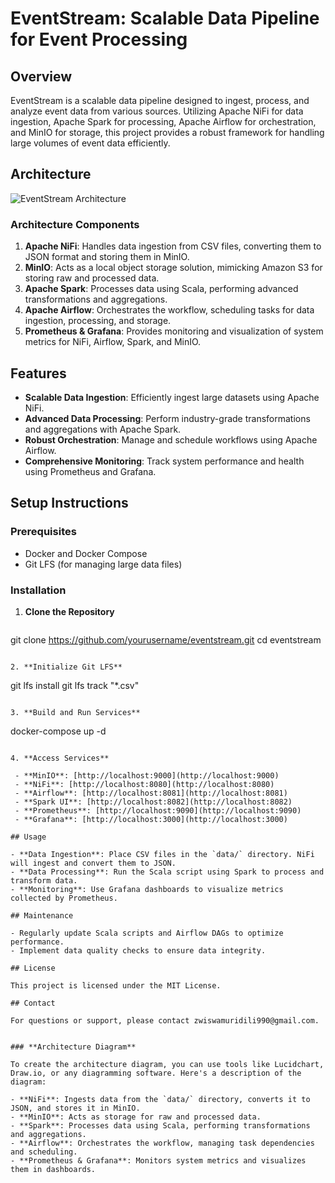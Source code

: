# EventStream: Scalable Data Pipeline for Event Processing

## Overview

EventStream is a scalable data pipeline designed to ingest, process, and analyze event data from various sources. Utilizing Apache NiFi for data ingestion, Apache Spark for processing, Apache Airflow for orchestration, and MinIO for storage, this project provides a robust framework for handling large volumes of event data efficiently.

## Architecture

![EventStream Architecture](architecture.png)

### Architecture Components

1. **Apache NiFi**: Handles data ingestion from CSV files, converting them to JSON format and storing them in MinIO.
2. **MinIO**: Acts as a local object storage solution, mimicking Amazon S3 for storing raw and processed data.
3. **Apache Spark**: Processes data using Scala, performing advanced transformations and aggregations.
4. **Apache Airflow**: Orchestrates the workflow, scheduling tasks for data ingestion, processing, and storage.
5. **Prometheus & Grafana**: Provides monitoring and visualization of system metrics for NiFi, Airflow, Spark, and MinIO.

## Features

- **Scalable Data Ingestion**: Efficiently ingest large datasets using Apache NiFi.
- **Advanced Data Processing**: Perform industry-grade transformations and aggregations with Apache Spark.
- **Robust Orchestration**: Manage and schedule workflows using Apache Airflow.
- **Comprehensive Monitoring**: Track system performance and health using Prometheus and Grafana.

## Setup Instructions

### Prerequisites

- Docker and Docker Compose
- Git LFS (for managing large data files)

### Installation

1. **Clone the Repository**

   ```
  git clone https://github.com/yourusername/eventstream.git
  cd eventstream
  ```

2. **Initialize Git LFS**

   ```
  git lfs install
  git lfs track "*.csv"
  ```

3. **Build and Run Services**

   ```
  docker-compose up -d
  ```

4. **Access Services**

   - **MinIO**: [http://localhost:9000](http://localhost:9000)
   - **NiFi**: [http://localhost:8080](http://localhost:8080)
   - **Airflow**: [http://localhost:8081](http://localhost:8081)
   - **Spark UI**: [http://localhost:8082](http://localhost:8082)
   - **Prometheus**: [http://localhost:9090](http://localhost:9090)
   - **Grafana**: [http://localhost:3000](http://localhost:3000)

## Usage

- **Data Ingestion**: Place CSV files in the `data/` directory. NiFi will ingest and convert them to JSON.
- **Data Processing**: Run the Scala script using Spark to process and transform data.
- **Monitoring**: Use Grafana dashboards to visualize metrics collected by Prometheus.

## Maintenance

- Regularly update Scala scripts and Airflow DAGs to optimize performance.
- Implement data quality checks to ensure data integrity.

## License

This project is licensed under the MIT License.

## Contact

For questions or support, please contact zwiswamuridili990@gmail.com.


### **Architecture Diagram**

To create the architecture diagram, you can use tools like Lucidchart, Draw.io, or any diagramming software. Here's a description of the diagram:

- **NiFi**: Ingests data from the `data/` directory, converts it to JSON, and stores it in MinIO.
- **MinIO**: Acts as storage for raw and processed data.
- **Spark**: Processes data using Scala, performing transformations and aggregations.
- **Airflow**: Orchestrates the workflow, managing task dependencies and scheduling.
- **Prometheus & Grafana**: Monitors system metrics and visualizes them in dashboards.

